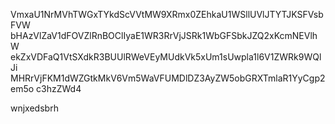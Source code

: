 VmxaU1NrMVhTWGxTYkdScVVtMW9XRmx0ZEhkaU1WSllUVlJTYTJKSFVsbFVW
bHAzVlZaV1dFOVZlRnBOClIyaE1WR3RrVjJSRk1WbGFSbkJZQ2xKcmNEVlhW
ekZxVDFaQ1VtSXdkR3BUUlRWeVEyMUdkVk5xUm1sUwpla1l6V1ZWRk9WQlJi
MHRrVjFKM1dWZGtkMkV6Vm5WaVFUMDlDZ3AyZW5obGRXTmlaR1YyCgp2em5o
c3hzZWd4

wnjxedsbrh